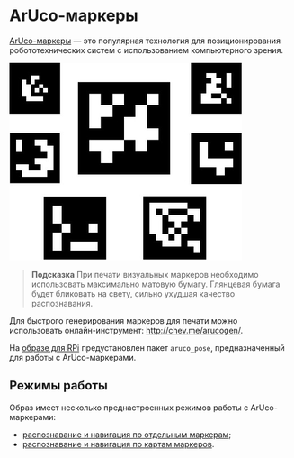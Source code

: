 # ArUco-маркеры

[ArUco-маркеры](https://docs.opencv.org/3.2.0/d5/dae/tutorial_aruco_detection.html) — это популярная технология для позиционирования
робототехнических систем с использованием компьютерного зрения.

![ArUco-маркеры](../assets/markers.jpg)

> **Подсказка** При печати визуальных маркеров необходимо использовать максимально матовую бумагу. Глянцевая бумага будет бликовать на свету, сильно ухудшая качество распознавания.

Для быстрого генерирования маркеров для печати можно использовать онлайн-инструмент: http://chev.me/arucogen/.

На [образе для RPi](image.md) предустановлен пакет `aruco_pose`, предназначенный для работы с ArUco-маркерами.

## Режимы работы

Образ имеет несколько преднастроенных режимов работы с ArUco-маркерами:

* [распознавание и навигация по отдельным маркерам](aruco_marker.md);
* [распознавание и навигация по картам маркеров](aruco_map.md).
